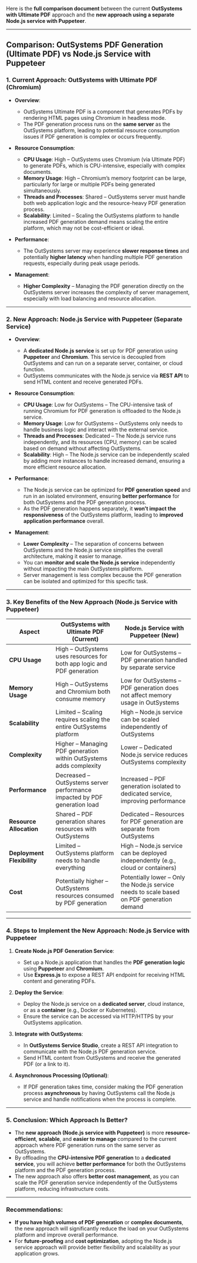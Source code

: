 
Here is the **full comparison document** between the current **OutSystems with Ultimate PDF** approach and the **new approach using a separate Node.js service with Puppeteer**.

---

## **Comparison: OutSystems PDF Generation (Ultimate PDF) vs Node.js Service with Puppeteer**

### **1. Current Approach: OutSystems with Ultimate PDF (Chromium)**

- **Overview**:
  - OutSystems Ultimate PDF is a component that generates PDFs by rendering HTML pages using Chromium in headless mode.
  - The PDF generation process runs on the **same server** as the OutSystems platform, leading to potential resource consumption issues if PDF generation is complex or occurs frequently.

- **Resource Consumption**:
  - **CPU Usage**: High – OutSystems uses Chromium (via Ultimate PDF) to generate PDFs, which is CPU-intensive, especially with complex documents.
  - **Memory Usage**: High – Chromium’s memory footprint can be large, particularly for large or multiple PDFs being generated simultaneously.
  - **Threads and Processes**: Shared – OutSystems server must handle both web application logic and the resource-heavy PDF generation process.
  - **Scalability**: Limited – Scaling the OutSystems platform to handle increased PDF generation demand means scaling the entire platform, which may not be cost-efficient or ideal.
  
- **Performance**:
  - The OutSystems server may experience **slower response times** and potentially **higher latency** when handling multiple PDF generation requests, especially during peak usage periods.

- **Management**:
  - **Higher Complexity** – Managing the PDF generation directly on the OutSystems server increases the complexity of server management, especially with load balancing and resource allocation.

---

### **2. New Approach: Node.js Service with Puppeteer (Separate Service)**

- **Overview**:
  - A **dedicated Node.js service** is set up for PDF generation using **Puppeteer** and **Chromium**. This service is decoupled from OutSystems and can run on a separate server, container, or cloud function.
  - OutSystems communicates with the Node.js service via **REST API** to send HTML content and receive generated PDFs.

- **Resource Consumption**:
  - **CPU Usage**: Low for OutSystems – The CPU-intensive task of running Chromium for PDF generation is offloaded to the Node.js service.
  - **Memory Usage**: Low for OutSystems – OutSystems only needs to handle business logic and interact with the external service.
  - **Threads and Processes**: Dedicated – The Node.js service runs independently, and its resources (CPU, memory) can be scaled based on demand without affecting OutSystems.
  - **Scalability**: High – The Node.js service can be independently scaled by adding more instances to handle increased demand, ensuring a more efficient resource allocation.

- **Performance**:
  - The Node.js service can be optimized for **PDF generation speed** and run in an isolated environment, ensuring **better performance** for both OutSystems and the PDF generation process.
  - As the PDF generation happens separately, it **won’t impact the responsiveness** of the OutSystems platform, leading to **improved application performance** overall.

- **Management**:
  - **Lower Complexity** – The separation of concerns between OutSystems and the Node.js service simplifies the overall architecture, making it easier to manage.
  - You can **monitor and scale the Node.js service** independently without impacting the main OutSystems platform.
  - Server management is less complex because the PDF generation can be isolated and optimized for this specific task.

---

### **3. Key Benefits of the New Approach (Node.js Service with Puppeteer)**

| **Aspect**                          | **OutSystems with Ultimate PDF (Current)**                 | **Node.js Service with Puppeteer (New)**                    |
|-------------------------------------|-----------------------------------------------------------|------------------------------------------------------------|
| **CPU Usage**                       | High – OutSystems uses resources for both app logic and PDF generation | Low for OutSystems – PDF generation handled by separate service |
| **Memory Usage**                    | High – OutSystems and Chromium both consume memory | Low for OutSystems – PDF generation does not affect memory usage in OutSystems |
| **Scalability**                     | Limited – Scaling requires scaling the entire OutSystems platform | High – Node.js service can be scaled independently of OutSystems |
| **Complexity**                      | Higher – Managing PDF generation within OutSystems adds complexity | Lower – Dedicated Node.js service reduces OutSystems complexity |
| **Performance**                     | Decreased – OutSystems server performance impacted by PDF generation load | Increased – PDF generation isolated to dedicated service, improving performance |
| **Resource Allocation**             | Shared – PDF generation shares resources with OutSystems | Dedicated – Resources for PDF generation are separate from OutSystems |
| **Deployment Flexibility**          | Limited – OutSystems platform needs to handle everything | High – Node.js service can be deployed independently (e.g., cloud or containers) |
| **Cost**                            | Potentially higher – OutSystems resources consumed by PDF generation | Potentially lower – Only the Node.js service needs to scale based on PDF generation demand |

---

### **4. Steps to Implement the New Approach: Node.js Service with Puppeteer**

1. **Create Node.js PDF Generation Service**:
   - Set up a Node.js application that handles the **PDF generation logic** using **Puppeteer** and **Chromium**.
   - Use **Express.js** to expose a REST API endpoint for receiving HTML content and generating PDFs.

2. **Deploy the Service**:
   - Deploy the Node.js service on a **dedicated server**, cloud instance, or as a **container** (e.g., Docker or Kubernetes).
   - Ensure the service can be accessed via HTTP/HTTPS by your OutSystems application.

3. **Integrate with OutSystems**:
   - In **OutSystems Service Studio**, create a REST API integration to communicate with the Node.js PDF generation service.
   - Send HTML content from OutSystems and receive the generated PDF (or a link to it).

4. **Asynchronous Processing (Optional)**:
   - If PDF generation takes time, consider making the PDF generation process **asynchronous** by having OutSystems call the Node.js service and handle notifications when the process is complete.

---

### **5. Conclusion: Which Approach Is Better?**

- The **new approach (Node.js service with Puppeteer)** is more **resource-efficient**, **scalable**, and **easier to manage** compared to the current approach where PDF generation runs on the same server as OutSystems.
- By offloading the **CPU-intensive PDF generation** to a **dedicated service**, you will achieve **better performance** for both the OutSystems platform and the PDF generation process.
- The new approach also offers **better cost management**, as you can scale the PDF generation service independently of the OutSystems platform, reducing infrastructure costs.

---

### **Recommendations**:
- **If you have high volumes of PDF generation** or **complex documents**, the new approach will significantly reduce the load on your OutSystems platform and improve overall performance.
- For **future-proofing** and **cost optimization**, adopting the Node.js service approach will provide better flexibility and scalability as your application grows.
